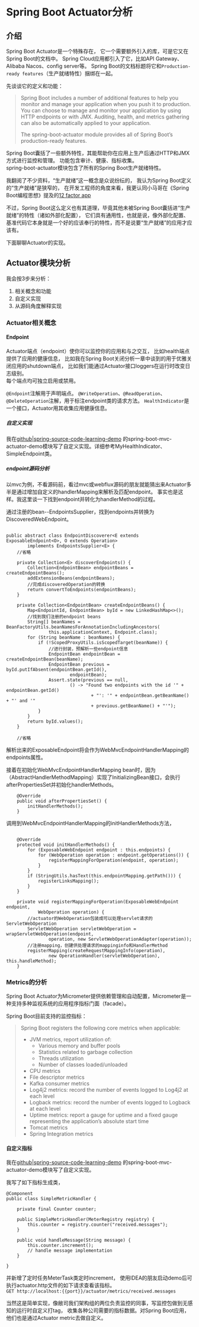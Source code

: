 # Spring Boot Actuator分析

## 介绍

Spring Boot Actuator是一个特殊存在，
它一个需要额外引入的库，可是它又在Spring Boot的文档中。
Spring Cloud应用都引入了它，比如API Gateway、Alibaba Nacos、config server等。
Spring Boot的文档标题将它和`Production-ready features`（生产就绪特性）捆绑在一起。

先谈谈它的定义和功能：
> Spring Boot includes a number of additional features to help you monitor and manage your application when you push it to production. You can choose to manage and monitor your application by using HTTP endpoints or with JMX. Auditing, health, and metrics gathering can also be automatically applied to your application.
>
> The spring-boot-actuator module provides all of Spring Boot’s production-ready features. 

Spring Boot囊括了一些额外特性，其能帮助你在应用上生产后通过HTTP和JMX方式进行监控和管理。
功能包含审计、健康、指标收集。  
spring-boot-actuator模块包含了所有的Spring Boot生产就绪特性。

我翻阅了不少资料，“生产就绪”这一概念是众说纷纭的，
我认为Spring Boot定义的“生产就绪”是狭窄的，
在开发工程师的角度来看，我更认同小马哥在《Spring Boot编程思想》提及的[12 factor app](https://12factor.net/)

不过，Spring Boot这么定义也有其道理，毕竟其他未被Spring Boot囊括进“生产就绪”的特性（诸如外部化配置），
它们具有通用性，也就是说，像外部化配置、基准代码它本身就是一个好的应该奉行的特性，而不是说要“生产就绪”的应用才应该有。

下面聊聊Actuator的实现。

## Actuator模块分析

我会按3步来分析：  
1. 相关概念和功能
2. 自定义实现
3. 从源码角度解释实现


### Actuator相关概念

#### Endpoint

Actuator端点（endpoint）使你可以监控你的应用和与之交互，
比如health端点提供了应用的健康信息，
比如我在Spring Boot关闭分析一章中谈到的用于优雅关闭应用的shutdown端点，
比如我们能通过Actuator接口loggers在运行时改变日志级别。  
每个端点均可独立启用或禁用。

`@Endpoint`注解用于声明端点。
`@WriteOperation`、`@ReadOperation`、`@DeleteOperation`注解，用于标注endpoint类的请求方法。
`HealthIndicator`是一个接口，Actuator用其收集应用健康信息。

##### 自定义实现
  
我在[github|spring-source-code-learning-demo](https://github.com/teaho2015-blog/spring-source-code-learning-demo)
的spring-boot-mvc-actuator-demo模块写了自定义实现。详细参考MyHealthIndicator、SimpleEndpoint类。

##### endpoint源码分析

以mvc为例，不看源码前，看过mvc或webflux源码的朋友就能猜出来Actuator多半是通过增加自定义的handlerMapping来解析及匹配endpoint。
事实也是这样。我这里谈一下找到endpoint并转化为handlerMethod的过程。

通过注册的bean--EndpointsSupplier，找到endpoints并转换为DiscoveredWebEndpoint。
~~~

public abstract class EndpointDiscoverer<E extends ExposableEndpoint<O>, O extends Operation>
		implements EndpointsSupplier<E> {
    //省略

	private Collection<E> discoverEndpoints() {
		Collection<EndpointBean> endpointBeans = createEndpointBeans();
		addExtensionBeans(endpointBeans);
        //完成discoveredOperation的转换
		return convertToEndpoints(endpointBeans);
	}

	private Collection<EndpointBean> createEndpointBeans() {
		Map<EndpointId, EndpointBean> byId = new LinkedHashMap<>();
        //找到我们注册的endpoint beans
		String[] beanNames = BeanFactoryUtils.beanNamesForAnnotationIncludingAncestors(
				this.applicationContext, Endpoint.class);
		for (String beanName : beanNames) {
			if (!ScopedProxyUtils.isScopedTarget(beanName)) {
                //进行封装，预解析一些endpoint信息
				EndpointBean endpointBean = createEndpointBean(beanName);
				EndpointBean previous = byId.putIfAbsent(endpointBean.getId(),
						endpointBean);
				Assert.state(previous == null,
						() -> "Found two endpoints with the id '" + endpointBean.getId()
								+ "': '" + endpointBean.getBeanName() + "' and '"
								+ previous.getBeanName() + "'");
			}
		}
		return byId.values();
	}

    //省略
~~~

解析出来的ExposableEndpoint将会作为WebMvcEndpointHandlerMapping的endpoints属性。

接着在初始化WebMvcEndpointHandlerMapping bean时，因为（AbstractHandlerMethodMapping）实现了InitializingBean接口，会执行afterPropertiesSet并初始化handlerMethods。

~~~
	@Override
	public void afterPropertiesSet() {
		initHandlerMethods();
	}
~~~

调用到WebMvcEndpointHandlerMapping的initHandlerMethods方法，
~~~

	@Override
	protected void initHandlerMethods() {
		for (ExposableWebEndpoint endpoint : this.endpoints) {
			for (WebOperation operation : endpoint.getOperations()) {
				registerMappingForOperation(endpoint, operation);
			}
		}
		if (StringUtils.hasText(this.endpointMapping.getPath())) {
			registerLinksMapping();
		}
	}

	private void registerMappingForOperation(ExposableWebEndpoint endpoint,
			WebOperation operation) {
        //actuator的WebOperation包装成可以处理servlet请求的ServletWebOperation
		ServletWebOperation servletWebOperation = wrapServletWebOperation(endpoint,
				operation, new ServletWebOperationAdapter(operation));
        //注册mapping，创建供处理请求的mappinginfo和HandlerMethod
		registerMapping(createRequestMappingInfo(operation),
				new OperationHandler(servletWebOperation), this.handleMethod);
	}

~~~

### Metrics的分析

Spring Boot Actuator为Micrometer提供依赖管理和自动配置，Micrometer是一种支持多种监视系统的应用程序指标门面（facade）。

Spring Boot目前支持的监控指标：
>Spring Boot registers the following core metrics when applicable:
> * JVM metrics, report utilization of:
>   * Various memory and buffer pools
>   * Statistics related to garbage collection
>   * Threads utilization
>   * Number of classes loaded/unloaded
> * CPU metrics
> * File descriptor metrics
> * Kafka consumer metrics
> * Log4j2 metrics: record the number of events logged to Log4j2 at each level
> * Logback metrics: record the number of events logged to Logback at each level
> * Uptime metrics: report a gauge for uptime and a fixed gauge representing the application’s absolute start time
> * Tomcat metrics
> * Spring Integration metrics

#### 自定义指标

我在[github|spring-source-code-learning-demo](https://github.com/teaho2015-blog/spring-source-code-learning-demo)
的spring-boot-mvc-actuator-demo模块写了自定义实现。

我写了如下指标生成类，
~~~
@Component
public class SimpleMetricHandler {

	private final Counter counter;

	public SimpleMetricHandler(MeterRegistry registry) {
		this.counter = registry.counter("received.messages");
	}

	public void handleMessage(String message) {
		this.counter.increment();
		// handle message implementation
	}

}
~~~

并新增了定时任务MeterTask类定时increment，
使用IDEA的朋友启动demo后可执行actuator.http文件的如下请求查看该指标。  
`GET http://localhost:{{port}}/actuator/metrics/received.messages`

当然这是简单实现，像敝司我们架构组的两位负责监控的同事，写监控包做到无感知的运行时自定义打tag，
收集各种公司需要的指标数据。对Spring Boot应用，他们也是通过Actuator metric去做自定义。

